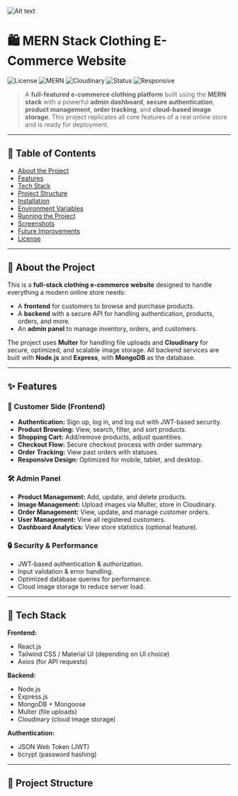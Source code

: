 ![Alt text]('./front-end/src/assets/ssm121.jpg')
# 🛍️ MERN Stack Clothing E-Commerce Website

![License](https://img.shields.io/badge/license-MIT-blue.svg)
![MERN](https://img.shields.io/badge/MERN-Stack-green.svg)
![Cloudinary](https://img.shields.io/badge/Cloudinary-Image%20Storage-blue.svg)
![Status](https://img.shields.io/badge/Status-Development-blue)
![Responsive](https://img.shields.io/badge/Responsive-Design-brightgreen.svg)

> A **full-featured e-commerce clothing platform** built using the **MERN stack** with a powerful **admin dashboard**, **secure authentication**, **product management**, **order tracking**, and **cloud-based image storage**.
> This project replicates all core features of a real online store and is ready for deployment.

---

## 📖 Table of Contents

* [About the Project](#-about-the-project)
* [Features](#-features)
* [Tech Stack](#-tech-stack)
* [Project Structure](#-project-structure)
* [Installation](#-installation)
* [Environment Variables](#-environment-variables)
* [Running the Project](#-running-the-project)
* [Screenshots](#-screenshots)
* [Future Improvements](#-future-improvements)
* [License](#-license)

---

## 📌 About the Project

This is a **full-stack clothing e-commerce website** designed to handle everything a modern online store needs:

* A **frontend** for customers to browse and purchase products.
* A **backend** with a secure API for handling authentication, products, orders, and more.
* An **admin panel** to manage inventory, orders, and customers.

The project uses **Multer** for handling file uploads and **Cloudinary** for secure, optimized, and scalable image storage. All backend services are built with **Node.js** and **Express**, with **MongoDB** as the database.

---

## ✨ Features

### 🛒 Customer Side (Frontend)

* **Authentication:** Sign up, log in, and log out with JWT-based security.
* **Product Browsing:** View, search, filter, and sort products.
* **Shopping Cart:** Add/remove products, adjust quantities.
* **Checkout Flow:** Secure checkout process with order summary.
* **Order Tracking:** View past orders with statuses.
* **Responsive Design:** Optimized for mobile, tablet, and desktop.

### 🛠 Admin Panel

* **Product Management:** Add, update, and delete products.
* **Image Management:** Upload images via Multer, store in Cloudinary.
* **Order Management:** View, update, and manage customer orders.
* **User Management:** View all registered customers.
* **Dashboard Analytics:** View store statistics (optional feature).

### 🔒 Security & Performance

* JWT-based authentication & authorization.
* Input validation & error handling.
* Optimized database queries for performance.
* Cloud image storage to reduce server load.

---

## 🧰 Tech Stack

**Frontend:**
* React.js
* Tailwind CSS / Material UI (depending on UI choice)
* Axios (for API requests)

**Backend:**
* Node.js
* Express.js
* MongoDB + Mongoose
* Multer (file uploads)
* Cloudinary (cloud image storage)

**Authentication:**
* JSON Web Token (JWT)
* bcrypt (password hashing)

---

## 📂 Project Structure

